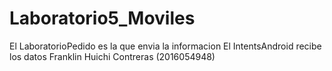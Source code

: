 # Laboratorio5_Moviles
El LaboratorioPedido es la que envia la informacion
El IntentsAndroid recibe los datos
Franklin Huichi Contreras (2016054948)
